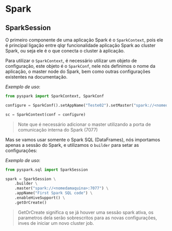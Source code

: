 # Spark

## SparkSession
O primeiro componente de uma aplicação Spark é o `SparkContext`, pois ele é principal ligação entre qlqr funcionalidade aplicação Spark ao cluster Spark, ou seja ele é o que conecta o cluster à aplicação.

Para utilizar o `SparkContext`, é necessário utilizar um objeto de configuração, este objeto é o `SparkConf`, nele nós definimos o nome da aplicação, o master node do Spark, bem como outras configurações existentes na documentação.

_Exemplo de uso_:
``` python
from pyspark import SparkContext, SparkConf

configure = SparkConf().setAppName("Teste02").setMaster("spark://<nomedamaquina>:7077")

sc = SparkContext(conf = configure)
```
> Note que é necessário adicionar o master utilizando a porta de comunicação interna do Spark (7077)

Mas se vamos usar somente o Spark SQL (DataFrames), nós importamos apenas a sessão do Spark, e utilizamos o `builder` para setar as configurações:

_Exemplo de uso_:
``` python
from pyspark.sql import SparkSession

spark = SparkSession \
    .builder \
    .master("spark://<nomedamaquina>:7077") \
    .appName("First Spark SQL code") \
    .enableHiveSupport() \
    .getOrCreate()
```
> GetOrCreate significa q se já houver uma sessão spark ativa, os parametros dela serão sobrescritos para as novas configurações, inves de iniciar um novo cluster job.

